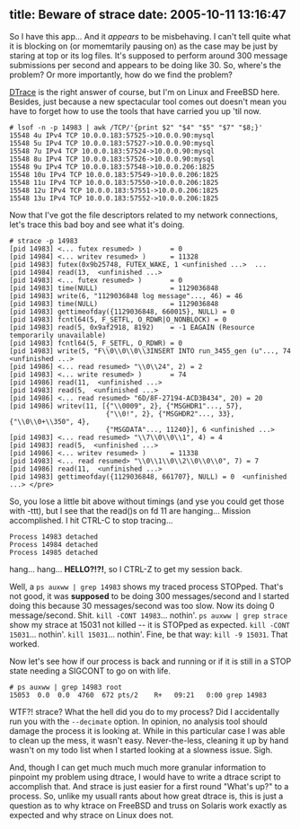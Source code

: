 title: Beware of strace
date: 2005-10-11 13:16:47
---

So I have this app... And it *appears* to be misbehaving.  I can't tell quite what it is blocking on (or momemtarily pausing on) as the case may be just by staring at top or its log files.  It's supposed to perform around 300 message submissions per second and appears to be doing like 30.  So, where's the problem?  Or more importantly, how do we find the problem?

[DTrace](http://www.sun.com/bigadmin/content/dtrace/) is the right answer of course, but I'm on Linux and FreeBSD here.  Besides, just because a new spectacular tool comes out doesn't mean you have to forget how to use the tools that have carried you up 'til now.

    # lsof -n -p 14983 | awk /TCP/'{print $2" "$4" "$5" "$7" "$8;}'
    15548 4u IPv4 TCP 10.0.0.183:57525->10.0.0.90:mysql
    15548 5u IPv4 TCP 10.0.0.183:57527->10.0.0.90:mysql
    15548 7u IPv4 TCP 10.0.0.183:57524->10.0.0.90:mysql
    15548 8u IPv4 TCP 10.0.0.183:57526->10.0.0.90:mysql
    15548 9u IPv4 TCP 10.0.0.183:57548->10.0.0.206:1825
    15548 10u IPv4 TCP 10.0.0.183:57549->10.0.0.206:1825
    15548 11u IPv4 TCP 10.0.0.183:57550->10.0.0.206:1825
    15548 12u IPv4 TCP 10.0.0.183:57551->10.0.0.206:1825
    15548 13u IPv4 TCP 10.0.0.183:57552->10.0.0.206:1825

Now that I've got the file descriptors related to my network connections, let's trace this bad boy and see what it's doing.

    # strace -p 14983
    [pid 14983] <... futex resumed> )       = 0
    [pid 14984] <... writev resumed> )      = 11328
    [pid 14983] futex(0x9b25748, FUTEX_WAKE, 1 <unfinished ...>  ...  
    [pid 14984] read(13,  <unfinished ...> 
    [pid 14983] <... futex resumed> )       = 0 
    [pid 14983] time(NULL)                  = 1129036848 
    [pid 14983] write(6, "1129036848 log message"..., 46) = 46 
    [pid 14983] time(NULL)                  = 1129036848 
    [pid 14983] gettimeofday({1129036848, 660015}, NULL) = 0 
    [pid 14983] fcntl64(5, F_SETFL, O_RDWR|O_NONBLOCK) = 0 
    [pid 14983] read(5, 0x9af2918, 8192)    = -1 EAGAIN (Resource temporarily unavailable) 
    [pid 14983] fcntl64(5, F_SETFL, O_RDWR) = 0 
    [pid 14983] write(5, "F\\0\\0\\0\\3INSERT INTO run_3455_gen (u"..., 74 <unfinished ...> 
    [pid 14986] <... read resumed> "\\0\\24", 2) = 2 
    [pid 14983] <... write resumed> )       = 74 
    [pid 14986] read(11,  <unfinished ...> 
    [pid 14983] read(5,  <unfinished ...> 
    [pid 14986] <... read resumed> "6D/8F-27194-ACD3B434", 20) = 20 
    [pid 14986] writev(11, [{"\\0009", 2}, {"MSGHDR1"..., 57},
                            {"\\0!", 2}, {"MSGHDR2"..., 33}, {"\\0\\0+\\350", 4},
                            {"MSGDATA"..., 11240}], 6 <unfinished ...> 
    [pid 14983] <... read resumed> "\\7\\0\\0\\1", 4) = 4 
    [pid 14983] read(5,  <unfinished ...> 
    [pid 14986] <... writev resumed> )      = 11338 
    [pid 14983] <... read resumed> "\\0\\1\\0\\2\\0\\0\\0", 7) = 7 
    [pid 14986] read(11,  <unfinished ...> 
    [pid 14983] gettimeofday({1129036848, 661707}, NULL) = 0  <unfinished ...> </pre>

So, you lose a little bit above without timings (and yse you could get those with -ttt), but I see that the read()s on fd 11 are hanging...  Mission accomplished.  I hit CTRL-C to stop tracing...

    Process 14983 detached
    Process 14984 detached
    Process 14985 detached
 
hang...   hang...  **HELLO?!?!**, so I CTRL-Z to get my session back.

Well, a `ps auxww | grep 14983` shows my traced process STOPped.  That's not good, it was **supposed** to be doing 300 messages/second and I started doing this because 30 messages/second was too slow.  Now its doing 0 message/second.  Shit.  `kill -CONT 14983`... nothin'.  `ps auxww | grep strace` show my strace at 15031 not killed -- it is STOPped as expected.  `kill -CONT 15031`... nothin'.  `kill 15031`... nothin'.  Fine, be that way: `kill -9 15031`.  That worked.

Now let's see how if our process is back and running or if it is still in a STOP state needing a SIGCONT to go on with life.

    # ps auxww | grep 14983 root
    15053  0.0  0.0  4760  672 pts/2    R+   09:21   0:00 grep 14983

WTF?!  strace?  What the hell did you do to my process?  Did I accidentally run you with the `--decimate` option.  In opinion, no analysis tool should damage the process it is looking at.  While in this particular case I was able to clean up the mess, it wasn't easy.  Never-the-less, cleaning it up by hand wasn't on my todo list when I started looking at a slowness issue.  Sigh.

And, though I can get much much much more granular information to pinpoint my problem using dtrace, I would have to write a dtrace script to accomplish that.  And strace is just easier for a first round "What's up?" to a  process.  So, unlike my usuall rants about how great dtrace is, this is just a question as to why ktrace on FreeBSD and truss on Solaris work exactly as expected and why strace on Linux does not.
